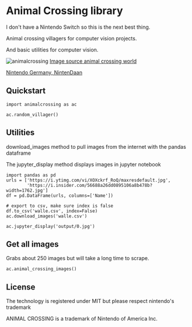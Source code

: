 # Animal Crossing library
I don't have a Nintendo Switch so this is the next best thing.

Animal crossing villagers for computer vision projects.

And basic utilities for computer vision.

![animalcrossing](./random/villager.jpg)
[Image source animal crossing world](https://animalcrossingworld.com/2020/02/250-high-resolution-animal-crossing-new-horizons-villager-special-character-renders/)

[Nintendo Germany, NintenDaan](https://twitter.com/NintenDaan)
## Quickstart

    import animalcrossing as ac
    
    ac.random_villager()
    
## Utilities
download_images method to pull images from the internet with the pandas dataframe

The jupyter_display method displays images in jupyter notebook

    import pandas as pd
    urls = ['https://i.ytimg.com/vi/XOXckrf_RoQ/maxresdefault.jpg', 
            'https://i.insider.com/56688a26dd0895106a8b478b?width=1762.jpg']
    df = pd.DataFrame(urls, columns=['Name'])
    
    # export to csv, make sure index is false
    df.to_csv('walle.csv', index=False)
    ac.download_images('walle.csv')

    ac.jupyter_display('output/0.jpg')
    

## Get all images
Grabs about 250 images but will take a long time to scrape.

    ac.animal_crossing_images()

## License
The technology is registered under MIT but please respect nintendo's trademark

ANIMAL CROSSING is a trademark of Nintendo of America Inc.